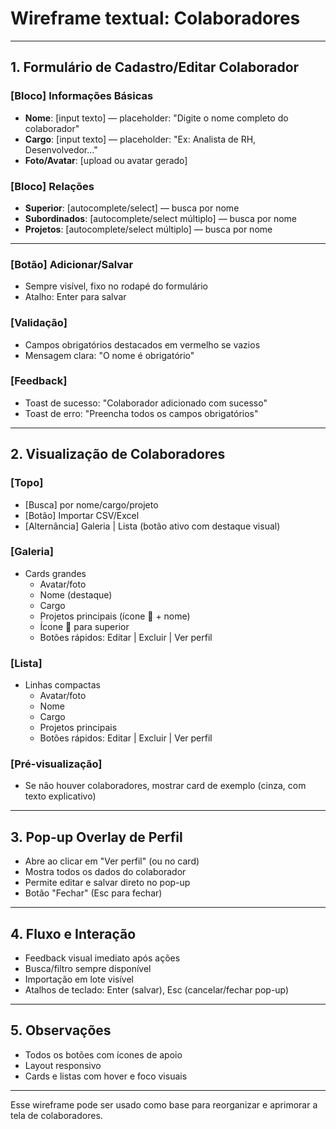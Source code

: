 # Wireframe textual: Colaboradores

---

## 1. Formulário de Cadastro/Editar Colaborador

### [Bloco] Informações Básicas
- **Nome**: [input texto] — placeholder: "Digite o nome completo do colaborador"
- **Cargo**: [input texto] — placeholder: "Ex: Analista de RH, Desenvolvedor..."
- **Foto/Avatar**: [upload ou avatar gerado]

### [Bloco] Relações
- **Superior**: [autocomplete/select] — busca por nome
- **Subordinados**: [autocomplete/select múltiplo] — busca por nome
- **Projetos**: [autocomplete/select múltiplo] — busca por nome

---

### [Botão] Adicionar/Salvar
- Sempre visível, fixo no rodapé do formulário
- Atalho: Enter para salvar

### [Validação]
- Campos obrigatórios destacados em vermelho se vazios
- Mensagem clara: "O nome é obrigatório"

### [Feedback]
- Toast de sucesso: "Colaborador adicionado com sucesso"
- Toast de erro: "Preencha todos os campos obrigatórios"

---

## 2. Visualização de Colaboradores

### [Topo]
- [Busca] por nome/cargo/projeto
- [Botão] Importar CSV/Excel
- [Alternância] Galeria | Lista (botão ativo com destaque visual)

### [Galeria]
- Cards grandes
  - Avatar/foto
  - Nome (destaque)
  - Cargo
  - Projetos principais (ícone 📁 + nome)
  - Ícone 👤 para superior
  - Botões rápidos: Editar | Excluir | Ver perfil

### [Lista]
- Linhas compactas
  - Avatar/foto
  - Nome
  - Cargo
  - Projetos principais
  - Botões rápidos: Editar | Excluir | Ver perfil

### [Pré-visualização]
- Se não houver colaboradores, mostrar card de exemplo (cinza, com texto explicativo)

---

## 3. Pop-up Overlay de Perfil
- Abre ao clicar em "Ver perfil" (ou no card)
- Mostra todos os dados do colaborador
- Permite editar e salvar direto no pop-up
- Botão "Fechar" (Esc para fechar)

---

## 4. Fluxo e Interação
- Feedback visual imediato após ações
- Busca/filtro sempre disponível
- Importação em lote visível
- Atalhos de teclado: Enter (salvar), Esc (cancelar/fechar pop-up)

---

## 5. Observações
- Todos os botões com ícones de apoio
- Layout responsivo
- Cards e listas com hover e foco visuais

---

Esse wireframe pode ser usado como base para reorganizar e aprimorar a tela de colaboradores.
